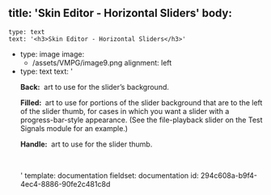 title: 'Skin Editor - Horizontal Sliders'
body:
  -
    type: text
    text: '<h3>Skin Editor - Horizontal Sliders</h3>'
  -
    type: image
    image:
      - /assets/VMPG/image9.png
    alignment: left
  -
    type: text
    text: '<p><strong>Back:</strong> &nbsp;art to use for the slider’s background.</p><p><strong>Filled: </strong>&nbsp;art to use for portions of the slider background that are to the left of the slider thumb, for cases in which you want a slider with a progress-bar-style appearance. (See the file-playback slider on the Test Signals module for an example.)</p><p><strong>Handle:</strong> &nbsp;art to use for the slider thumb.<br></p><p><br></p>'
template: documentation
fieldset: documentation
id: 294c608a-b9f4-4ec4-8886-90fe2c481c8d
